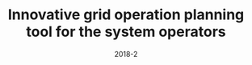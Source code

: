 ---
title: "Innovative grid operation planning tool for the system operators"
collection: publications
permalink: /publication/2018-2
date: 2018-2
venue: 'CIRED'
citation: 'Ataollah Moghim Khavari, Mohamed Shalaby, Giorgio Graditi, Roberto Ciavarella, Marialaura Di Somma, Maria Valenti, Helfried Brunner, Sawsan Henein, Sohail Khan, Jan Ringelstein, Melios Hadjikypris; '
paperurl: 'http://academicpages.github.io/files/paper2.pdf'
---